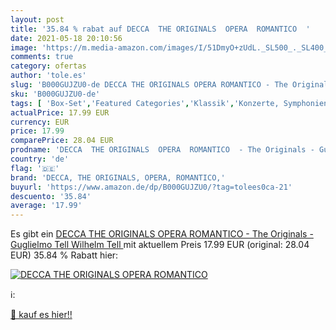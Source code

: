 ```yaml
---
layout: post
title: '35.84 % rabat auf DECCA  THE ORIGINALS  OPERA  ROMANTICO  '
date: 2021-05-18 20:10:56
image: 'https://m.media-amazon.com/images/I/51DmyO+zUdL._SL500_._SL400_.jpg'
comments: true
category: ofertas
author: 'tole.es'
slug: 'B000GUJZU0-de DECCA THE ORIGINALS OPERA ROMANTICO - The Originals -...'
sku: 'B000GUJZU0-de'
tags: [ 'Box-Set','Featured Categories','Klassik','Konzerte, Symphonien & Orchestermusik','Musik Kategorien','Musik-CDs & Vinyl','Oper','Oper, Operette & Lied','Sinfonien','decca, the originals, opera, romantico,', ]
actualPrice: 17.99 EUR
currency: EUR
price: 17.99
comparePrice: 28.04 EUR
prodname: 'DECCA  THE ORIGINALS  OPERA  ROMANTICO  - The Originals - Guglielmo Tell  Wilhelm Tell '
country: 'de'
flag: '🇩🇪'
brand: 'DECCA, THE ORIGINALS, OPERA, ROMANTICO,'
buyurl: 'https://www.amazon.de/dp/B000GUJZU0/?tag=tolees0ca-21'
descuento: '35.84'
average: '17.99'
---
```


Es gibt ein [DECCA  THE ORIGINALS  OPERA  ROMANTICO  - The Originals - Guglielmo Tell  Wilhelm Tell ](https://www.amazon.de/dp/B000GUJZU0/?tag=tolees0ca-21) mit aktuellem Preis 17.99 EUR (original: 28.04 EUR) 35.84 % Rabatt hier:

[![DECCA  THE ORIGINALS  OPERA  ROMANTICO  ](https://m.media-amazon.com/images/I/51DmyO+zUdL._SL500_._SL400_.jpg)](https://www.amazon.de/dp/B000GUJZU0/?tag=tolees0ca-21)

ℹ️:


[🛒 kauf es hier!!](https://www.amazon.de/dp/B000GUJZU0/?tag=tolees0ca-21)
